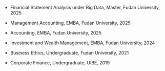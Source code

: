 - Financial Statement Analysis under Big Data, Master, Fudan University, 2025

- Management Accounting, EMBA, Fudan University, 2025

- Accounting, EMBA, Fudan University, 2025

- Investment and Wealth Management, EMBA, Fudan University, 2024

- Business Ethics, Undergraduate, Fudan University, 2021

-  Corporate Finance, Undergraduate, UIBE, 2019